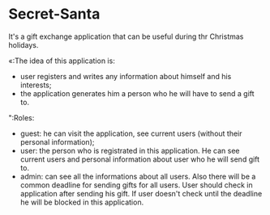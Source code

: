 # Secret-Santa
It's a gift exchange application that can be useful during thr Christmas holidays.

«‎:The idea of this application is:
* user registers and writes any information about himself and his interests;
* the application generates him a person who he will have to send a gift to.

":Roles: 
- guest: he can visit the application, see current users (without their personal information);
- user: the person who is registrated in this application. He can see current users and personal information about user who he will send gift to.
- admin: can see all the informations about all users.
Also there will be a common deadline for sending gifts for all users. User should check in application after sending his gift. If user doesn't check until the deadline he will be blocked in this application.
